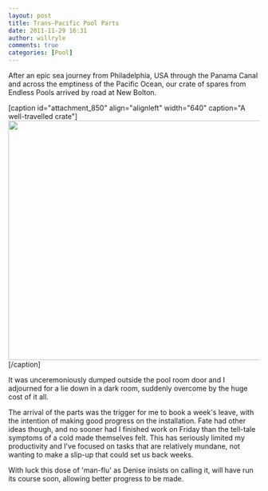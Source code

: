 ```yaml
---
layout: post
title: Trans-Pacific Pool Parts
date: 2011-11-29 16:31
author: willryle
comments: true
categories: [Pool]
---
```

After an epic sea journey from Philadelphia, USA through the Panama Canal and across the emptiness of the Pacific Ocean, our crate of spares from Endless Pools arrived by road at New Bolton.

<!--more-->

[caption id="attachment_850" align="alignleft" width="640" caption="A well-travelled crate"]<a href="http://willryle.files.wordpress.com/2011/11/pool-parts-017.jpg"><img class="size-full wp-image-850" title="Pool Parts" src="http://willryle.files.wordpress.com/2011/11/pool-parts-017.jpg" alt="" width="640" height="480" /></a>[/caption]

It was unceremoniously dumped outside the pool room door and I adjourned for a lie down in a dark room, suddenly overcome by the huge cost of it all.

The arrival of the parts was the trigger for me to book a week's leave, with the intention of making good progress on the installation. Fate had other ideas though, and no sooner had I finished work on Friday than the tell-tale symptoms of a cold made themselves felt. This has seriously limited my productivity and I've focused on tasks that are relatively mundane, not wanting to make a slip-up that could set us back weeks.

With luck this dose of 'man-flu' as Denise insists on calling it, will have run its course soon, allowing better progress to be made.

&nbsp;
